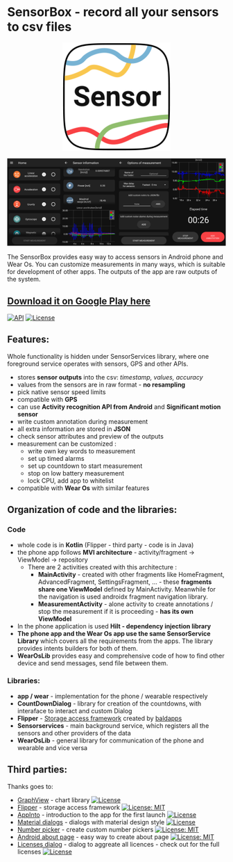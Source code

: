 # SensorBox - record all your sensors to csv files

<p align="center">
<img src="https://github.com/Creative-Motion-Apps/SensorBox/blob/master/AppImages/icon.png" width="250">
</p>

<p align="center">
<img src="https://github.com/Creative-Motion-Apps/SensorBox/blob/master/AppImages/sensorbox_preview.png" width="1000">
</p>

The SensorBox provides easy way to access sensors in Android phone and Wear Os. You can customize measurements in many ways, which is suitable for development of other apps. The outputs of the app are raw outputs of the system.

## [Download it on Google Play here](https://play.google.com/store/apps/details?id=motionapps.sensorbox&hl=en_CA)
[![API](https://img.shields.io/badge/API-19%2B-brightgreen.svg?style=flat)](https://android-arsenal.com/api?level=19)
[![License](https://img.shields.io/badge/License-Apache%202.0-blue.svg)](https://opensource.org/licenses/Apache-2.0)

## Features:

Whole functionality is hidden under SensorServices library, where one foreground service operates with sensors, GPS and other APIs.

* stores **sensor outputs** into the csv: *timestamp, values, accuracy*
* values from the sensors are in raw format - **no resampling**
* pick native sensor speed limits
* compatible with **GPS**
* can use **Activity recognition API from Android** and **Significant motion sensor**
* write custom annotation during measurement
* all extra information are stored in **JSON**
* check sensor attributes and preview of the outputs
* measurement can be customized :
  *  write own key words to measurement 
  *  set up timed alarms
  *  set up countdown to start measurement
  *  stop on low battery measurement
  *  lock CPU, add app to whitelist
* compatible with **Wear Os** with similar features

## Organization of code and the libraries:

### Code
* whole code is in **Kotlin** (Flipper - third party - code is in Java)
* the phone app follows **MVI architecture** - activity/fragment -> ViewModel -> repository
  * There are 2 activities created with this architecture :
    * **MainActivity** - created with other fragments like HomeFragment, AdvancedFragment, SettingsFragment, ...  - these **fragments share one ViewModel** defined by MainActivity. Meanwhile for the navigation is used androidx fragment navigation library.
    * **MeasurementActivity** - alone activity to create annotations / stop the measurement if it is proceeding - **has its own ViewModel**
* In the phone application is used **Hilt - dependency injection library** 
* **The phone app and the Wear Os app use the same SensorService Library** which covers all the requirements from the apps. The library provides intents builders for both of them. 
* **WearOsLib** provides easy and comprehensive code of how to find other device and send messages, send file between them. 

### Libraries:

* **app / wear** - implementation for the phone / wearable respectively 
* **CountDownDialog** - library for creation of the countdowns, with interaface to interact and custom Dialog
* **Flipper** - [Storage access framework](https://github.com/baldapps/Flipper) created by [baldapps](https://github.com/baldapps)
* **Sensorservices** - main background service, which registers all the sensors and other providers of the data
* **WearOsLib** - general library for communication of the phone and wearable and vice versa

## Third parties:

Thanks goes to:

* [GraphView](https://github.com/jjoe64/GraphView) - chart library 
[![License](https://img.shields.io/badge/License-Apache%202.0-blue.svg)](https://opensource.org/licenses/Apache-2.0)
* [Flipper](https://github.com/baldapps/Flipper) - storage access framework
[![License: MIT](https://img.shields.io/badge/License-MIT-yellow.svg)](https://opensource.org/licenses/MIT)
* [AppInto](https://github.com/AppIntro/AppIntro) - introduction to the app for the first launch
[![License](https://img.shields.io/badge/License-Apache%202.0-blue.svg)](https://opensource.org/licenses/Apache-2.0)
* [Material dialogs](https://github.com/afollestad/material-dialogs) - dialogs with material design style
[![License](https://img.shields.io/badge/License-Apache%202.0-blue.svg)](https://opensource.org/licenses/Apache-2.0)
* [Number picker](https://github.com/ShawnLin013/NumberPicker) - create custom number pickers
[![License: MIT](https://img.shields.io/badge/License-MIT-yellow.svg)](https://opensource.org/licenses/MIT)
* [Android about page](https://github.com/medyo/android-about-page) - easy way to create about page
[![License: MIT](https://img.shields.io/badge/License-MIT-yellow.svg)](https://opensource.org/licenses/MIT)
* [Licenses dialog](https://github.com/PSDev/LicensesDialog) - dialog to aggreate all licences - check out for the full licenses
[![License](https://img.shields.io/badge/License-Apache%202.0-blue.svg)](https://opensource.org/licenses/Apache-2.0)
